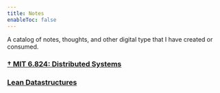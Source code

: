 ```yaml
---
title: Notes
enableToc: false
---
```


A catalog of notes, thoughts, and other digital type that I have created or consumed.


### [† MIT 6.824: Distributed Systems](tags/6.824)
### [Lean Datastructures](tags/Datastructures)




